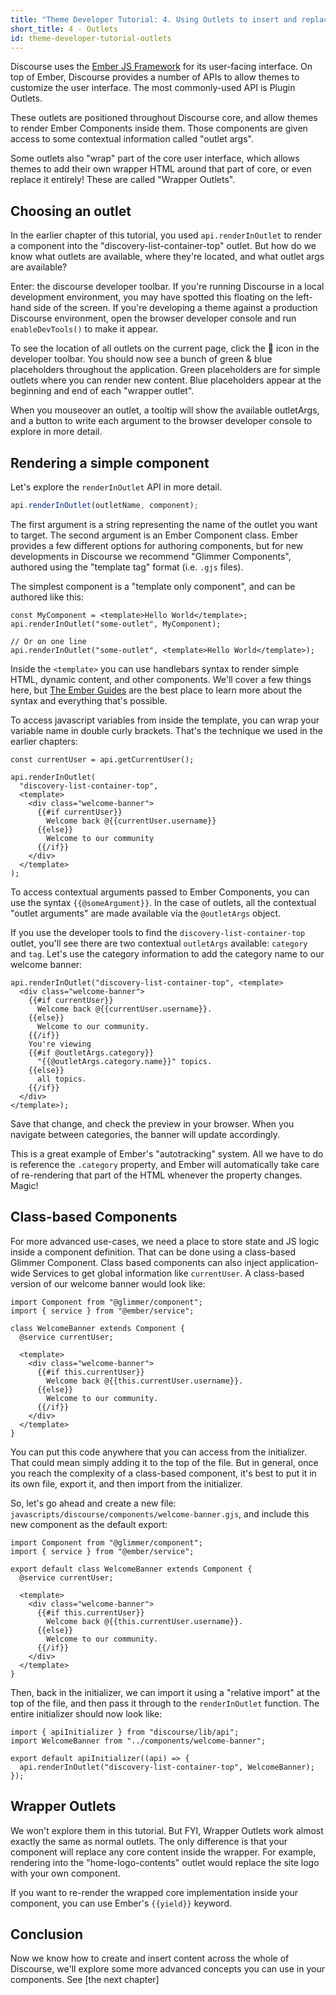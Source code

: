 ```yaml
---
title: "Theme Developer Tutorial: 4. Using Outlets to insert and replace content"
short_title: 4 - Outlets
id: theme-developer-tutorial-outlets
---
```


Discourse uses the [Ember JS Framework](https://emberjs.com/) for its user-facing interface. On top of Ember, Discourse provides a number of APIs to allow themes to customize the user interface. The most commonly-used API is Plugin Outlets.

These outlets are positioned throughout Discourse core, and allow themes to render Ember Components inside them. Those components are given access to some contextual information called "outlet args".

Some outlets also "wrap" part of the core user interface, which allows themes to add their own wrapper HTML around that part of core, or even replace it entirely! These are called "Wrapper Outlets".

## Choosing an outlet

In the earlier chapter of this tutorial, you used `api.renderInOutlet` to render a component into the "discovery-list-container-top" outlet. But how do we know what outlets are available, where they're located, and what outlet args are available?

Enter: the discourse developer toolbar. If you're running Discourse in a local development environment, you may have spotted this floating on the left-hand side of the screen. If you're developing a theme against a production Discourse environment, open the browser developer console and run `enableDevTools()` to make it appear.

To see the location of all outlets on the current page, click the 🔌 icon in the developer toolbar. You should now see a bunch of green & blue placeholders throughout the application. Green placeholders are for simple outlets where you can render new content. Blue placeholders appear at the beginning and end of each "wrapper outlet".

When you mouseover an outlet, a tooltip will show the available outletArgs, and a button to write each argument to the browser developer console to explore in more detail.

## Rendering a simple component

Let's explore the `renderInOutlet` API in more detail.

```js
api.renderInOutlet(outletName, component);
```

The first argument is a string representing the name of the outlet you want to target. The second argument is an Ember Component class. Ember provides a few different options for authoring components, but for new developments in Discourse we recommend "Glimmer Components", authored using the "template tag" format (i.e. `.gjs` files).

The simplest component is a "template only component", and can be authored like this:

```gjs
const MyComponent = <template>Hello World</template>;
api.renderInOutlet("some-outlet", MyComponent);

// Or on one line
api.renderInOutlet("some-outlet", <template>Hello World</template>);
```

Inside the `<template>` you can use handlebars syntax to render simple HTML, dynamic content, and other components. We'll cover a few things here, but [The Ember Guides](https://guides.emberjs.com/release/components/) are the best place to learn more about the syntax and everything that's possible.

To access javascript variables from inside the template, you can wrap your variable name in double curly brackets. That's the technique we used in the earlier chapters:

```gjs
const currentUser = api.getCurrentUser();

api.renderInOutlet(
  "discovery-list-container-top",
  <template>
    <div class="welcome-banner">
      {{#if currentUser}}
        Welcome back @{{currentUser.username}}
      {{else}}
        Welcome to our community
      {{/if}}
    </div>
  </template>
);
```

To access contextual arguments passed to Ember Components, you can use the syntax `{{@someArgument}}`. In the case of outlets, all the contextual "outlet arguments" are made available via the `@outletArgs` object.

If you use the developer tools to find the `discovery-list-container-top` outlet, you'll see there are two contextual `outletArgs` available: `category` and `tag`. Let's use the category information to add the category name to our welcome banner:

```
api.renderInOutlet("discovery-list-container-top", <template>
  <div class="welcome-banner">
    {{#if currentUser}}
      Welcome back @{{currentUser.username}}.
    {{else}}
	  Welcome to our community.
    {{/if}}
    You're viewing
    {{#if @outletArgs.category}}
      "{{@outletArgs.category.name}}" topics.
    {{else}}
      all topics.
    {{/if}}
  </div>
</template>);
```

Save that change, and check the preview in your browser. When you navigate between categories, the banner will update accordingly.

This is a great example of Ember's "autotracking" system. All we have to do is reference the `.category` property, and Ember will automatically take care of re-rendering that part of the HTML whenever the property changes. Magic!

## Class-based Components

For more advanced use-cases, we need a place to store state and JS logic inside a component definition. That can be done using a class-based Glimmer Component. Class based components can also inject application-wide Services to get global information like `currentUser`. A class-based version of our welcome banner would look like:

```gjs
import Component from "@glimmer/component";
import { service } from "@ember/service";

class WelcomeBanner extends Component {
  @service currentUser;

  <template>
    <div class="welcome-banner">
      {{#if this.currentUser}}
        Welcome back @{{this.currentUser.username}}.
      {{else}}
        Welcome to our community.
      {{/if}}
    </div>
  </template>
}
```

You can put this code anywhere that you can access from the initializer. That could mean simply adding it to the top of the file. But in general, once you reach the complexity of a class-based component, it's best to put it in its own file, export it, and then import from the initializer.

So, let's go ahead and create a new file: `javascripts/discourse/components/welcome-banner.gjs`, and include this new component as the default export:

```gjs
import Component from "@glimmer/component";
import { service } from "@ember/service";

export default class WelcomeBanner extends Component {
  @service currentUser;

  <template>
    <div class="welcome-banner">
      {{#if this.currentUser}}
        Welcome back @{{this.currentUser.username}}.
      {{else}}
        Welcome to our community.
      {{/if}}
    </div>
  </template>
}
```

Then, back in the initializer, we can import it using a "relative import" at the top of the file, and then pass it through to the `renderInOutlet` function. The entire initializer should now look like:

```gjs
import { apiInitializer } from "discourse/lib/api";
import WelcomeBanner from "../components/welcome-banner";

export default apiInitializer((api) => {
  api.renderInOutlet("discovery-list-container-top", WelcomeBanner);
});
```

## Wrapper Outlets

We won't explore them in this tutorial. But FYI, Wrapper Outlets work almost exactly the same as normal outlets. The only difference is that your component will replace any core content inside the wrapper. For example, rendering into the "home-logo-contents" outlet would replace the site logo with your own component.

If you want to re-render the wrapped core implementation inside your component, you can use Ember's `{{yield}}` keyword.

## Conclusion

Now we know how to create and insert content across the whole of Discourse, we'll explore some more advanced concepts you can use in your components. See [the next chapter]
